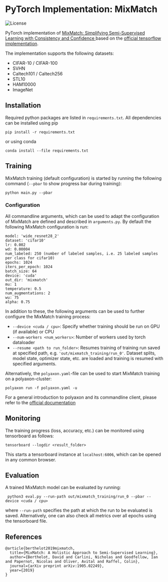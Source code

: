 # PyTorch Implementation: MixMatch
![License](https://img.shields.io/github/license/fbuchert/mixmatch-pytorch)

PyTorch implementation of [MixMatch: Simplifying Semi-Supervised Learning with Consistency and Confidence
](https://arxiv.org/abs/1905.02249) based on the [official tensorflow implementation](https://github.com/google-research/mixmatch).

The implementation supports the following datasets:
- CIFAR-10 / CIFAR-100
- SVHN
- Caltech101 / Caltech256
- STL10
- HAM10000
- ImageNet



## Installation
Required python packages are listed in `requirements.txt`. All dependencies can be installed using pip
```
pip install -r requirements.txt
```
or using conda
```
conda install --file requirements.txt
```

## Training
MixMatch training (default configuration) is started by running the following command (`--pbar` to show progress bar during training):
```
python main.py --pbar
```

### Configuration
All commandline arguments, which can be used to adapt the configuration of MixMatch are defined and described in `arguments.py`.
By default the following MixMatch configuration is run:
```
model: 'wide_resnet28_2'
dataset: 'cifar10'
lr: 0.002
wd: 0.00004
num_labeled: 250 (number of labeled samples, i.e. 25 labeled samples per class for cifar10)
epochs: 1024
iters_per_epoch: 1024
batch_size: 64
device: 'cuda'
out_dir: 'mixmatch'
mu: 1
temperature: 0.5
num_augmentations: 2
wu: 75
alpha: 0.75
```
In addition to these, the following arguments can be used to further configure the MixMatch training process:
  * `--device <cuda / cpu>`: Specify whether training should be run on GPU (if available) or CPU
  * `--num-workers <num_workers>`: Number of workers used by torch dataloader  
  * `--resume <path to run_folder>`: Resumes training of training run saved at specified path, e.g. `'out/mixmatch_training/run_0'`. Dataset splits, model state, optimizer state, etc.
   are loaded and training is resumed with specified arguments.

Alternatively, the `polyaxon.yaml`-file can be used to start MixMatch training on a polyaxon-cluster:
```
polyaxon run -f polyaxon.yaml -u
```
For a general introduction to polyaxon and its commandline client, please refer to the [official documentation](https://github.com/polyaxon/polyaxon)
## Monitoring
The training progress (loss, accuracy, etc.) can be monitored using tensorboard as follows:
```
tensorboard --logdir <result_folder>
```
This starts a tensorboard instance at `localhost:6006`, which can be opened in any common browser.

## Evaluation
A trained MixMatch model can be evaluated by running:
```
 python3 eval.py --run-path out/mixmatch_training/run_0 --pbar --device <cuda / cpu>
```
where `--run-path` specifies the path at which the run to be evaluated is saved. Alternatively, one can also check all
metrics over all epochs using the tensorboard file.

## References
```
@article{berthelot2019mixmatch,
  title={MixMatch: A Holistic Approach to Semi-Supervised Learning},
  author={Berthelot, David and Carlini, Nicholas and Goodfellow, Ian and Papernot, Nicolas and Oliver, Avital and Raffel, Colin},
  journal={arXiv preprint arXiv:1905.02249},
  year={2019}
}
```
